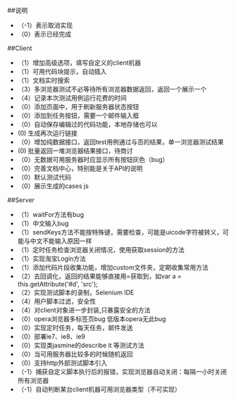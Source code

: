 ##说明
* （-1）表示取消实现
* （0）表示已经完成

##Client
* （1）增加高级选项，填写自定义的client机器
* （1）可用代码块提示，自动插入
* （1）文档实时搜索
* （3）多浏览器测试不必等待所有浏览器数据返回，返回一个展示一个
* （4）记录本次测试用例运行花费的时间
* （0）添加页面中，用于刷新服务器状态按钮
* （0）添加到任务按钮，需要一个邮件输入框
* （0）自动保存编辑过的代码功能，本地存储也可以
*  (0) 生成再次运行链接
* （0）增加纯数据接口，返回test用例通过与否的结果，单一浏览器测试结果
*  (0) 批量返回一堆浏览器结果接口，待商讨
* （0）无数据可用服务器时应显示所有按钮灰色（bug）
* （0）完善文档中心，特别能是关于API的说明
* （0）默认测试代码
* （0）展示生成的cases js

##Server
* （1）waitFor方法有bug
* （1）中文输入bug
* （1）sendKeys方法不能按特殊键，需要检查，可能是uicode字符被转义，可能与中文不能输入原因一样
* （1）定时任务检查浏览器关闭情况，使用获取session的方法
* （1）实现淘宝Login方法
* （1）添加代码片段收集功能，增加custom文件夹，定期收集常用方法
* （2）去回调化，返回的结果能够直接用=获取到，如var a = this.getAttribute('#d', 'src');
* （2）实现测试脚本的录制，Selenium IDE
* （4）用户脚本过滤，安全性
* （4）对client对象进一步封装,只暴露安全的方法
* （0）opera浏览器多标签页bug 低版本opera无此bug
* （0）实现定时任务，每天任务，邮件发送
* （0）部署ie7、ie8、ie9
* （0）实现类jasmine的describe it 等测试方法
* （0）当可用服务器比较多的时候随机返回
* （0）支持http外部测试脚本引入
* （-1）捕获自定义脚本执行后的报错，实现浏览器自动关闭：每隔一小时关闭所有浏览器
* （-1）自动判断某台client机器可用浏览器类型（不可实现）
